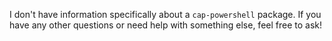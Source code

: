 I don't have information specifically about a `cap-powershell` package. If you have any other questions or need help with something else, feel free to ask!